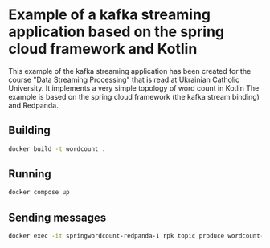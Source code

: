 # Example of a kafka streaming application based on the spring cloud framework and Kotlin

This example of the kafka streaming application has been created for the course "Data Streaming Processing" that is read at Ukrainian Catholic University. It implements a very simple topology of word count in Kotlin
The example is based on the spring cloud framework (the kafka stream binding) and Redpanda.

## Building 

```bash
docker build -t wordcount .
```

## Running 
```bash
docker compose up 
```

## Sending messages
```bash
docker exec -it springwordcount-redpanda-1 rpk topic produce wordcount-topic --brokers=localhost:29092
```
